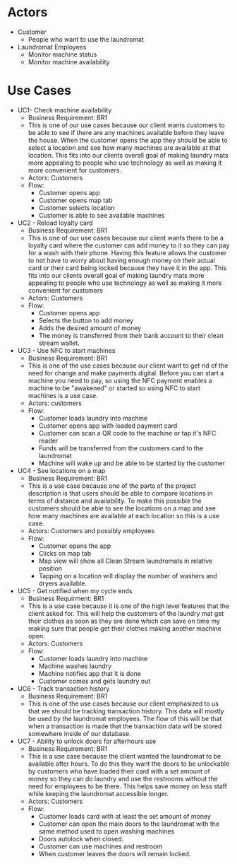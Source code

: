 # Actors
- Customer
	- People who want to use the laundromat
- Laundromat Employees
	- Monitor machine status
	- Monitor machine availability 
# Use Cases 
- UC1- Check machine availability
  - Business Requirement: BR1
  - This is one of our use cases because our client wants customers to be able to see if there are any machines available before they leave the house. When the customer opens the app they should be able to select a location and see how many machines are available at that location. This fits into our clients overall goal of making laundry mats more appealing to people who use technology as well as making it more convenient for customers.
  - Actors: Customers
  - Flow:
	  - Customer opens app
	  - Customer opens map tab
	  - Customer selects location
	  - Customer is able to see available machines 
- UC2 - Reload loyalty card
  - Business Requirement: BR1
  - This is one of our use cases because our client wants there to be a loyalty card where the customer can add money to it so they can pay for a wash with their phone. Having this feature allows the customer to not have to worry about having enough money on their actual card or their card being locked because they have it in the app. This fits into our clients overall goal of making laundry mats more appealing to people who use technology as well as making it more convenient for customers
  - Actors: Customers
  - Flow:
	  - Customer opens app
	  - Selects the button to add money
	  - Adds the desired amount of money
	  - The money is transferred from their bank account to their clean stream wallet.
- UC3 - Use NFC to start machines
  - Business Requirement: BR1
  - This is one of the use cases because our client want to get rid of the need for change and make payments digital. Before you can start a machine you need to pay, so using the NFC payment enables a machine to be "awakened" or started so using NFC to start machines is a use case.
  - Actors: customers
  - Flow:
    - Customer loads laundry into machine
    - Customer opens app with loaded payment card
    - Customer can scan a QR code to the machine or tap it's NFC reader
    - Funds will be transferred from the customers card to the laundromat
    - Machine will wake up and be able to be started by the customer
- UC4 - See locations on a map
  - Business Requirement: BR1
  - This is a use case because one of the parts of the project description is that users should be able to compare locations in terms of distance and availability. To make this possible the customers should be able to see the locations on a map and see how many machines are available at each location so this is a use case.
  - Actors: Customers and possibly employees
  - Flow:
    - Customer opens the app
    - Clicks on map tab
    - Map view will show all Clean Stream laundromats in relative position
    - Tapping on a location will display the number of washers and dryers available.
- UC5 - Get notified when my cycle ends
  	- Business Requirment: BR1
  	- This is a use case because it is one of the high level features that the client asked for. This will help the customers of the laundry mat get their clothes as soon as they are done which can save on time my making sure that people get their clothes making another machine open.
  	- Actors: Customers
  	- Flow:
  		- Customer loads laundry into machine
  	   	- Machine washes laundry
  	   	- Machine notifies app that it is done
  	   	- Customer comes and gets laundry out
- UC6 - Track transaction history
  - Business Requirement: BR1
  - This is one of the use cases because our client emphasized to us that we should be tracking transaction history.
    This data will mostly be used by the laundromat employees. The flow of this will be that when a transaction is made that
    the transaction data will be stored somewhere inside of our database. 
- UC7 - Ability to unlock doors for afterhours use
  - Business Requirement: BR1
  - This is a use case because the client wanted the laundromat to be available after hours. To do this they want the doors to be unlockable by customers who have loaded their card with a set amount of money so they can do laundry and use the restrooms without the need for employees to be there. This helps save money on less staff while keeping the laundromat accessible longer.
  - Actors: Customers
  - Flow:
    - Customer loads card with at least the set amount of money
    - Customer can open the main doors to the laundromat with the same method used to open washing machines
    - Doors autolock when closed.
    - Customer can use machines and restroom
    - When customer leaves the doors will remain locked.
